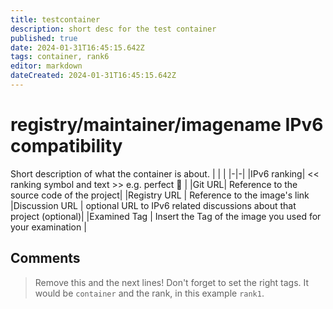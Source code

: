 ```yaml
---
title: testcontainer
description: short desc for the test container
published: true
date: 2024-01-31T16:45:15.642Z
tags: container, rank6
editor: markdown
dateCreated: 2024-01-31T16:45:15.642Z
---
```


# registry/maintainer/imagename IPv6 compatibility

Short description of what the container is about.
| | |
|-|-|
|IPv6 ranking| << ranking symbol and text >> e.g. perfect :1st_place_medal: |
|Git URL| Reference to the source code of the project|
|Registry URL | Reference to the image's link
|Discussion URL | optional URL to IPv6 related discussions about that project (optional)|
|Examined Tag | Insert the Tag of the image you used for your examination |

## Comments

> Remove this and the next lines!
Don't forget to set the right tags. It would be `container` and the rank, in this example `rank1`.
